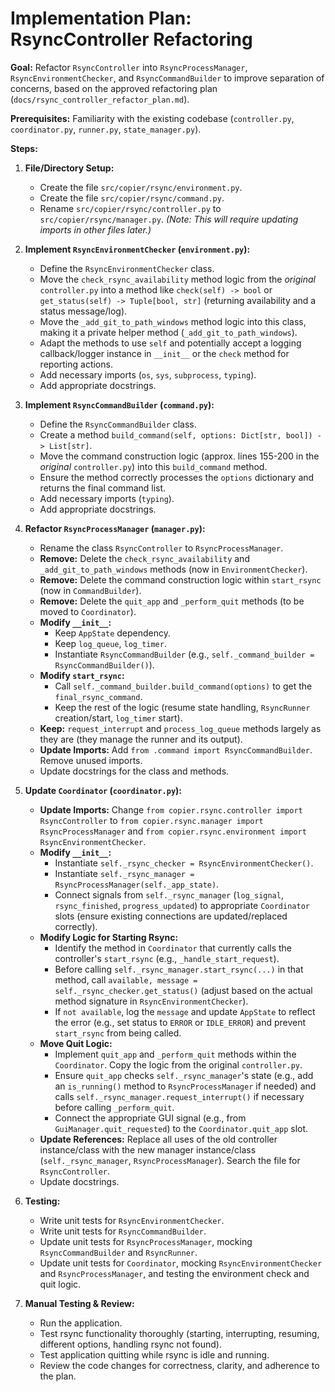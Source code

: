 # Implementation Plan: RsyncController Refactoring

**Goal:** Refactor `RsyncController` into `RsyncProcessManager`, `RsyncEnvironmentChecker`, and `RsyncCommandBuilder` to improve separation of concerns, based on the approved refactoring plan (`docs/rsync_controller_refactor_plan.md`).

**Prerequisites:** Familiarity with the existing codebase (`controller.py`, `coordinator.py`, `runner.py`, `state_manager.py`).

**Steps:**

1.  **File/Directory Setup:**
    *   Create the file `src/copier/rsync/environment.py`.
    *   Create the file `src/copier/rsync/command.py`.
    *   Rename `src/copier/rsync/controller.py` to `src/copier/rsync/manager.py`. *(Note: This will require updating imports in other files later.)*

2.  **Implement `RsyncEnvironmentChecker` (`environment.py`):**
    *   Define the `RsyncEnvironmentChecker` class.
    *   Move the `check_rsync_availability` method logic from the *original* `controller.py` into a method like `check(self) -> bool` or `get_status(self) -> Tuple[bool, str]` (returning availability and a status message/log).
    *   Move the `_add_git_to_path_windows` method logic into this class, making it a private helper method (`_add_git_to_path_windows`).
    *   Adapt the methods to use `self` and potentially accept a logging callback/logger instance in `__init__` or the `check` method for reporting actions.
    *   Add necessary imports (`os`, `sys`, `subprocess`, `typing`).
    *   Add appropriate docstrings.

3.  **Implement `RsyncCommandBuilder` (`command.py`):**
    *   Define the `RsyncCommandBuilder` class.
    *   Create a method `build_command(self, options: Dict[str, bool]) -> List[str]`.
    *   Move the command construction logic (approx. lines 155-200 in the *original* `controller.py`) into this `build_command` method.
    *   Ensure the method correctly processes the `options` dictionary and returns the final command list.
    *   Add necessary imports (`typing`).
    *   Add appropriate docstrings.

4.  **Refactor `RsyncProcessManager` (`manager.py`):**
    *   Rename the class `RsyncController` to `RsyncProcessManager`.
    *   **Remove:** Delete the `check_rsync_availability` and `_add_git_to_path_windows` methods (now in `EnvironmentChecker`).
    *   **Remove:** Delete the command construction logic within `start_rsync` (now in `CommandBuilder`).
    *   **Remove:** Delete the `quit_app` and `_perform_quit` methods (to be moved to `Coordinator`).
    *   **Modify `__init__`:**
        *   Keep `AppState` dependency.
        *   Keep `log_queue`, `log_timer`.
        *   Instantiate `RsyncCommandBuilder` (e.g., `self._command_builder = RsyncCommandBuilder()`).
    *   **Modify `start_rsync`:**
        *   Call `self._command_builder.build_command(options)` to get the `final_rsync_command`.
        *   Keep the rest of the logic (resume state handling, `RsyncRunner` creation/start, `log_timer` start).
    *   **Keep:** `request_interrupt` and `process_log_queue` methods largely as they are (they manage the runner and its output).
    *   **Update Imports:** Add `from .command import RsyncCommandBuilder`. Remove unused imports.
    *   Update docstrings for the class and methods.

5.  **Update `Coordinator` (`coordinator.py`):**
    *   **Update Imports:** Change `from copier.rsync.controller import RsyncController` to `from copier.rsync.manager import RsyncProcessManager` and `from copier.rsync.environment import RsyncEnvironmentChecker`.
    *   **Modify `__init__`:**
        *   Instantiate `self._rsync_checker = RsyncEnvironmentChecker()`.
        *   Instantiate `self._rsync_manager = RsyncProcessManager(self._app_state)`.
        *   Connect signals from `self._rsync_manager` (`log_signal`, `rsync_finished`, `progress_updated`) to appropriate `Coordinator` slots (ensure existing connections are updated/replaced correctly).
    *   **Modify Logic for Starting Rsync:**
        *   Identify the method in `Coordinator` that currently calls the controller's `start_rsync` (e.g., `_handle_start_request`).
        *   Before calling `self._rsync_manager.start_rsync(...)` in that method, call `available, message = self._rsync_checker.get_status()` (adjust based on the actual method signature in `RsyncEnvironmentChecker`).
        *   If `not available`, log the `message` and update `AppState` to reflect the error (e.g., set status to `ERROR` or `IDLE_ERROR`) and prevent `start_rsync` from being called.
    *   **Move Quit Logic:**
        *   Implement `quit_app` and `_perform_quit` methods within the `Coordinator`. Copy the logic from the original `controller.py`.
        *   Ensure `quit_app` checks `self._rsync_manager`'s state (e.g., add an `is_running()` method to `RsyncProcessManager` if needed) and calls `self._rsync_manager.request_interrupt()` if necessary before calling `_perform_quit`.
        *   Connect the appropriate GUI signal (e.g., from `GuiManager.quit_requested`) to the `Coordinator.quit_app` slot.
    *   **Update References:** Replace all uses of the old controller instance/class with the new manager instance/class (`self._rsync_manager`, `RsyncProcessManager`). Search the file for `RsyncController`.
    *   Update docstrings.

6.  **Testing:**
    *   Write unit tests for `RsyncEnvironmentChecker`.
    *   Write unit tests for `RsyncCommandBuilder`.
    *   Update unit tests for `RsyncProcessManager`, mocking `RsyncCommandBuilder` and `RsyncRunner`.
    *   Update unit tests for `Coordinator`, mocking `RsyncEnvironmentChecker` and `RsyncProcessManager`, and testing the environment check and quit logic.

7.  **Manual Testing & Review:**
    *   Run the application.
    *   Test rsync functionality thoroughly (starting, interrupting, resuming, different options, handling rsync not found).
    *   Test application quitting while rsync is idle and running.
    *   Review the code changes for correctness, clarity, and adherence to the plan.